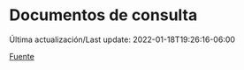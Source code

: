 # Documentos de consulta

Última actualización/Last update: 2022-01-18T19:26:16-06:00

 [Fuente](https://coronavirus.gob.mx/documentos-de-consulta/)
